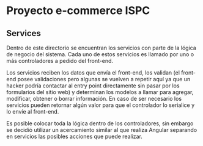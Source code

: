 # Proyecto e-commerce ISPC

## Services

Dentro de este directorio se encuentran los servicios con parte de la lógica de negocio del sistema. Cada uno de estos servicios es llamado por uno o más controladores a pedido del front-end.

Los servicios reciben los datos que envía el front-end, los validan (el front-end posee validaciones pero algunas se vuelven a repetir aquí ya que un hacker podría contactar al entry point directamente sin pasar por los formularios del sitio web) y determinan los modelos a llamar para agregar, modificar, obtener o borrar información. En caso de ser necesario los servicios pueden retornar algún valor para que el controlador lo serialice y lo envíe al front-end.

Es posible colocar toda la lógica dentro de los controladores, sin embargo se decidió utilizar un acercamiento similar al que realiza Angular separando en servicios las posibles acciones que puede realizar.
